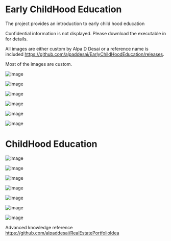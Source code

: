 # Early ChildHood Education

The project provides an introduction to early child  hood education

Confidential information is not displayed. Please download the executable in for details.

All images are either custom by Alpa D Desai or a reference name is included https://github.com/alpaddesai/EarlyChildHoodEducation/releases.

Most of the images are custom.

![image](ChildHoodDevelopment.png)

![image](BrightHorizons.jpg)

![image](ParentingNutrition.jpg)

![image](ChildHealthcare.jpg)

![image](EarlyChildHoodEducation.jpg)

![image](KidsNutrition.jpg)

# ChildHood Education 

![image](HealthCare.jpg)

![image](EducationalExtraCurricularActivities.jpg)

![image](PracticeMakesPerfect_I.jpg)

![image](EmploymentLaw.jpg)

![image](EthicsandExcellence.png)

![image](USCopyrightCertificate.png)

![image](Ethics.jpg)

Advanced knowledge reference https://github.com/alpaddesai/RealEstatePortfolioIdea
